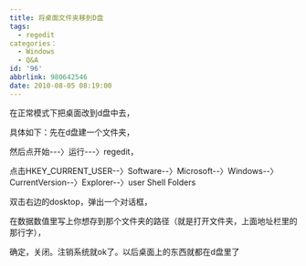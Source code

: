 ```yaml
---
title: 将桌面文件夹移到D盘
tags:
  - regedit
categories：
  - Windows
  - Q&A
id: '96'
abbrlink: 980642546
date: 2010-08-05 08:19:00
---
```


在正常模式下把桌面改到d盘中去，

具体如下：先在d盘建一个文件夹，

然后点开始---〉运行---〉regedit，

点击HKEY\_CURRENT\_USER--〉Software--〉Microsoft--〉Windows--〉CurrentVersion--〉Explorer--〉user Shell Folders

双击右边的dosktop，弹出一个对话框，

在数据数值里写上你想存到那个文件夹的路径（就是打开文件夹，上面地址栏里的那行字），

确定，关闭。注销系统就ok了。以后桌面上的东西就都在d盘里了